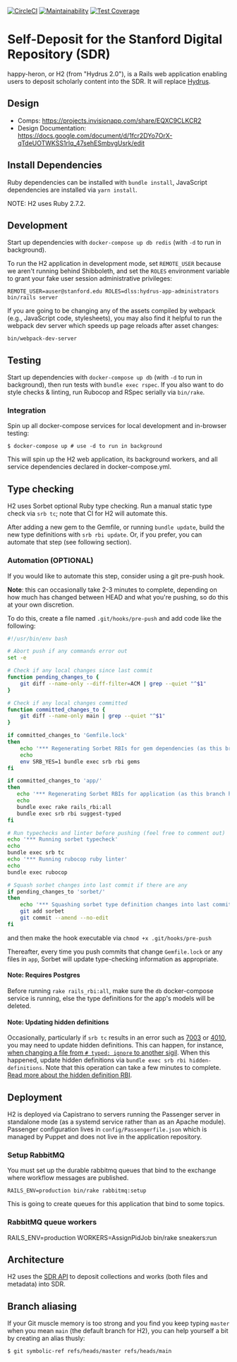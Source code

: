 [![CircleCI](https://circleci.com/gh/sul-dlss/happy-heron.svg?style=svg)](https://circleci.com/gh/sul-dlss/happy-heron)
[![Maintainability](https://api.codeclimate.com/v1/badges/3dbc6311e79b7045bed4/maintainability)](https://codeclimate.com/github/sul-dlss/happy-heron/maintainability)
[![Test Coverage](https://api.codeclimate.com/v1/badges/3dbc6311e79b7045bed4/test_coverage)](https://codeclimate.com/github/sul-dlss/happy-heron/test_coverage)

# Self-Deposit for the Stanford Digital Repository (SDR)

happy-heron, or H2 (from "Hydrus 2.0"), is a Rails web application enabling users to deposit scholarly content into the SDR. It will replace [Hydrus](https://github.com/sul-dlss/hydrus).

## Design

* Comps: https://projects.invisionapp.com/share/EQXC9CLKCR2
* Design Documentation: https://docs.google.com/document/d/1fcr2DYo7OrX-qTdeUOTWKSS1rlq_47sehESmbvgUsrk/edit

## Install Dependencies

Ruby dependencies can be installed with `bundle install`, JavaScript dependencies are installed via `yarn install`.

NOTE: H2 uses Ruby 2.7.2.

## Development

Start up dependencies with `docker-compose up db redis` (with `-d` to run in background).

To run the H2 application in development mode, set `REMOTE_USER` because we aren't running behind Shibboleth, and set the `ROLES` environment variable to grant your fake user session administrative privileges:

```shell
REMOTE_USER=auser@stanford.edu ROLES=dlss:hydrus-app-administrators bin/rails server
```

If you are going to be changing any of the assets compiled by webpack (e.g., JavaScript code, stylesheets), you may also find it helpful to run the webpack dev server which speeds up page reloads after asset changes:

```shell
bin/webpack-dev-server
```

## Testing

Start up dependencies with `docker-compose up db` (with `-d` to run in background), then run tests with `bundle exec rspec`. If you also want to do style checks & linting, run Rubocop and RSpec serially via `bin/rake`.

### Integration

Spin up all docker-compose services for local development and in-browser testing:

```shell
$ docker-compose up # use -d to run in background
```

This will spin up the H2 web application, its background workers, and all service dependencies declared in docker-compose.yml.

## Type checking

H2 uses Sorbet optional Ruby type checking. Run a manual static type check via `srb tc`; note that CI for H2 will automate this.

After adding a new gem to the Gemfile, or running `bundle update`, build the new type definitions with `srb rbi update`. Or, if you prefer, you can automate that step (see following section).

### Automation (OPTIONAL)

If you would like to automate this step, consider using a git pre-push hook.

**Note**: this can occasionally take 2-3 minutes to complete, depending on how much has changed between HEAD and what you're pushing, so do this at your own discretion.

To do this, create a file named `.git/hooks/pre-push` and add code like the following:

```bash
#!/usr/bin/env bash

# Abort push if any commands error out
set -e

# Check if any local changes since last commit
function pending_changes_to {
    git diff --name-only --diff-filter=ACM | grep --quiet "^$1"
}

# Check if any local changes committed
function committed_changes_to {
    git diff --name-only main | grep --quiet "^$1"
}

if committed_changes_to 'Gemfile.lock'
then
    echo '*** Regenerating Sorbet RBIs for gem dependencies (as this branch has changed Gemfile.lock)'
    echo
    env SRB_YES=1 bundle exec srb rbi gems
fi

if committed_changes_to 'app/'
then
   echo '*** Regenerating Sorbet RBIs for application (as this branch has changed files in app/)'
   echo
   bundle exec rake rails_rbi:all
   bundle exec srb rbi suggest-typed
fi

# Run typechecks and linter before pushing (feel free to comment out)
echo '*** Running sorbet typecheck'
echo
bundle exec srb tc
echo '*** Running rubocop ruby linter'
echo
bundle exec rubocop

# Squash sorbet changes into last commit if there are any
if pending_changes_to 'sorbet/'
then
    echo '*** Squashing sorbet type definition changes into last commit'
    git add sorbet
    git commit --amend --no-edit
fi
```

and then make the hook executable via `chmod +x .git/hooks/pre-push`

Thereafter, every time you push commits that change `Gemfile.lock` or any files in `app`, Sorbet will update type-checking information as appropriate.

#### Note: Requires Postgres

Before running `rake rails_rbi:all`, make sure the `db` docker-compose service is running, else the type definitions for the app's models will be deleted.

#### Note: Updating hidden definitions

Occasionally, particularly if `srb tc` results in an error such as [7003](https://sorbet.org/docs/error-reference#7003) or [4010](https://sorbet.org/docs/error-reference#4010), you may need to update hidden definitions. This can happen, for instance, [when changing a file from `# typed: ignore` to another sigil](https://sorbet.org/docs/static#upgrading-a-file-from-ignore-to-any-other-sigil). When this happened, update hidden definitions via `bundle exec srb rbi hidden-definitions`. Note that this operation can take a few minutes to complete. [Read more about the hidden definition RBI](https://sorbet.org/docs/rbi#the-hidden-definition-rbi).

## Deployment

H2 is deployed via Capistrano to servers running the Passenger server in standalone mode (as a systemd service rather than as an Apache module). Passenger configuration lives in `config/Passengerfile.json` which is managed by Puppet and does not live in the application repository.

### Setup RabbitMQ
You must set up the durable rabbitmq queues that bind to the exchange where workflow messages are published.

```
RAILS_ENV=production bin/rake rabbitmq:setup
```
This is going to create queues for this application that bind to some topics.

### RabbitMQ queue workers
RAILS_ENV=production WORKERS=AssignPidJob bin/rake sneakers:run

## Architecture

H2 uses the [SDR API](https://github.com/sul-dlss/sdr-api) to deposit collections and works (both files and metadata) into SDR.

## Branch aliasing

If your Git muscle memory is too strong and you find you keep typing `master` when you mean `main` (the default branch for H2), you can help yourself a bit by creating an alias thusly:

```shell
$ git symbolic-ref refs/heads/master refs/heads/main
```

